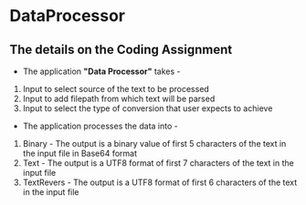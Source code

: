 # DataProcessor
## The details on the Coding Assignment

* The application **"Data Processor"** takes - 
1. Input to select source of the text to be processed
2. Input to add filepath from which text will be parsed
3. Input to select the type of conversion that user expects to achieve

* The application processes the data into - 
1. Binary - The output is a binary value of first 5 characters of the text in the input file in Base64 format
2. Text - The output is a UTF8 format of first 7 characters of the text in the input file
3. TextRevers - The output is a UTF8 format of first 6 characters of the text in the input file




